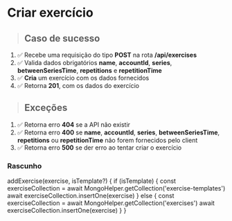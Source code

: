 # Criar exercício

> ## Caso de sucesso

1. ✅ Recebe uma requisição do tipo **POST** na rota **/api/exercises**
2. ✅ Valida dados obrigatórios **name**, **accountId**, **series**, **betweenSeriesTime**, **repetitions** e **repetitionTime**
3. ✅ **Cria** um exercício com os dados fornecidos
4. ✅ Retorna **201**, com os dados do exercício


> ## Exceções

1. ✅ Retorna erro **404** se a API não existir
2. ✅ Retorna erro **400** se **name**, **accountId**, **series**, **betweenSeriesTime**, **repetitions** ou **repetitionTime** não forem fornecidos pelo client
3. ✅ Retorna erro **500** se der erro ao tentar criar o exercício

### Rascunho

addExercise(exercise, isTemplate?) {
  if (isTemplate) {
    const exerciseCollection = await MongoHelper.getCollection('exercise-templates')
    await exerciseCollection.insertOne(exercise)
  } else {
    const exerciseCollection = await MongoHelper.getCollection('exercises')
    await exerciseCollection.insertOne(exercise)
  }
}
